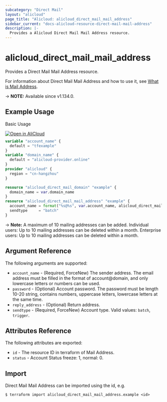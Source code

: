 ```yaml
---
subcategory: "Direct Mail"
layout: "alicloud"
page_title: "Alicloud: alicloud_direct_mail_mail_address"
sidebar_current: "docs-alicloud-resource-direct-mail-mail-address"
description: |-
  Provides a Alicloud Direct Mail Mail Address resource.
---
```


# alicloud_direct_mail_mail_address

Provides a Direct Mail Mail Address resource.

For information about Direct Mail Mail Address and how to use it, see [What is Mail Address](https://www.alibabacloud.com/help/en/directmail/latest/set-up-sender-addresses).

-> **NOTE:** Available since v1.134.0.

## Example Usage

Basic Usage

<div style="display: block;margin-bottom: 40px;"><div class="oics-button" style="float: right;position: absolute;margin-bottom: 10px;">
  <a href="https://api.aliyun.com/terraform?resource=alicloud_direct_mail_mail_address&exampleId=f0eba849-80c0-1031-2686-81e7401f99d1bc584a05&activeTab=example&spm=docs.r.direct_mail_mail_address.0.f0eba84980&intl_lang=EN_US" target="_blank">
    <img alt="Open in AliCloud" src="https://img.alicdn.com/imgextra/i1/O1CN01hjjqXv1uYUlY56FyX_!!6000000006049-55-tps-254-36.svg" style="max-height: 44px; max-width: 100%;">
  </a>
</div></div>

```terraform
variable "account_name" {
  default = "tfexample"
}
variable "domain_name" {
  default = "alicloud-provider.online"
}
provider "alicloud" {
  region = "cn-hangzhou"
}

resource "alicloud_direct_mail_domain" "example" {
  domain_name = var.domain_name
}
resource "alicloud_direct_mail_mail_address" "example" {
  account_name = format("%s@%s", var.account_name, alicloud_direct_mail_domain.example.domain_name)
  sendtype     = "batch"
}
```

-> **Note:**
A maximum of 10 mailing addresses can be added.
Individual users: Up to 10 mailing addresses can be deleted within a month.
Enterprise users: Up to 10 mailing addresses can be deleted within a month.

## Argument Reference

The following arguments are supported:

* `account_name` - (Required, ForceNew) The sender address. The email address must be filled in the format of account@domain, and only lowercase letters or numbers can be used.
* `password` - (Optional) Account password. The password must be length 10-20 string, contains numbers, uppercase letters, lowercase letters at the same time.
* `reply_address` - (Optional) Return address.
* `sendtype` - (Required, ForceNew) Account type. Valid values: `batch`, `trigger`.

## Attributes Reference

The following attributes are exported:

* `id` - The resource ID in terraform of Mail Address.
* `status` - Account Status freeze: 1, normal: 0.

## Import

Direct Mail Mail Address can be imported using the id, e.g.

```shell
$ terraform import alicloud_direct_mail_mail_address.example <id>
```

